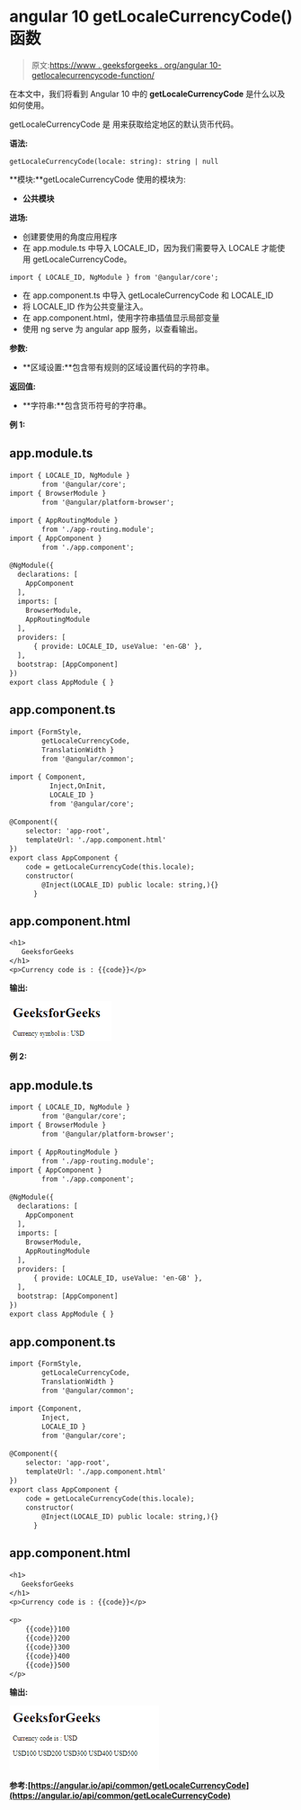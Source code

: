 # angular 10 getLocaleCurrencyCode()函数

> 原文:[https://www . geeksforgeeks . org/angular 10-getlocalecurrencycode-function/](https://www.geeksforgeeks.org/angular10-getlocalecurrencycode-function/)

在本文中，我们将看到 Angular 10 中的 **getLocaleCurrencyCode** 是什么以及如何使用。

getLocaleCurrencyCode 是 用来获取给定地区的默认货币代码。

**语法:**

```
getLocaleCurrencyCode(locale: string): string | null
```

**模块:**getLocaleCurrencyCode 使用的模块为:

*   **公共模块**

**进场:**

*   创建要使用的角度应用程序
*   在 app.module.ts 中导入 LOCALE_ID，因为我们需要导入 LOCALE 才能使用 getLocaleCurrencyCode。

```
import { LOCALE_ID, NgModule } from '@angular/core';
```

*   在 app.component.ts 中导入 getLocaleCurrencyCode 和 LOCALE_ID
*   将 LOCALE_ID 作为公共变量注入。
*   在 app.component.html，使用字符串插值显示局部变量
*   使用 ng serve 为 angular app 服务，以查看输出。

**参数:**

*   **区域设置:**包含带有规则的区域设置代码的字符串。

**返回值:**

*   **字符串:**包含货币符号的字符串。

**例 1:**

## app.module.ts

```
import { LOCALE_ID, NgModule } 
        from '@angular/core';
import { BrowserModule } 
        from '@angular/platform-browser';

import { AppRoutingModule } 
        from './app-routing.module';
import { AppComponent } 
        from './app.component';

@NgModule({
  declarations: [
    AppComponent
  ],
  imports: [
    BrowserModule,
    AppRoutingModule
  ],
  providers: [
      { provide: LOCALE_ID, useValue: 'en-GB' },
  ],
  bootstrap: [AppComponent]
})
export class AppModule { }
```

## app.component.ts

```
import {FormStyle,
        getLocaleCurrencyCode, 
        TranslationWidth } 
        from '@angular/common';

import { Component, 
          Inject,OnInit, 
          LOCALE_ID } 
          from '@angular/core';

@Component({
    selector: 'app-root',
    templateUrl: './app.component.html'
})
export class AppComponent {
    code = getLocaleCurrencyCode(this.locale);
    constructor(
        @Inject(LOCALE_ID) public locale: string,){}
      }
```

## app.component.html

```
<h1>
   GeeksforGeeks
</h1>
<p>Currency code is : {{code}}</p>
```

**输出:**

![](img/c5afe65259ccb905d43bfa2b0d592da5.png)

**例 2:**

## app.module.ts

```
import { LOCALE_ID, NgModule } 
        from '@angular/core';
import { BrowserModule } 
        from '@angular/platform-browser';

import { AppRoutingModule } 
        from './app-routing.module';
import { AppComponent } 
        from './app.component';

@NgModule({
  declarations: [
    AppComponent
  ],
  imports: [
    BrowserModule,
    AppRoutingModule
  ],
  providers: [
      { provide: LOCALE_ID, useValue: 'en-GB' },
  ],
  bootstrap: [AppComponent]
})
export class AppModule { }
```

## app.component.ts

```
import {FormStyle,
        getLocaleCurrencyCode, 
        TranslationWidth } 
        from '@angular/common';

import {Component, 
        Inject, 
        LOCALE_ID } 
        from '@angular/core';

@Component({
    selector: 'app-root',
    templateUrl: './app.component.html'
})
export class AppComponent {
    code = getLocaleCurrencyCode(this.locale);
    constructor(
        @Inject(LOCALE_ID) public locale: string,){}
      }
```

## app.component.html

```
<h1>
   GeeksforGeeks
</h1>
<p>Currency code is : {{code}}</p>

<p>
    {{code}}100
    {{code}}200 
    {{code}}300
    {{code}}400
    {{code}}500
</p>
```

**输出:**

![](img/5d82e44c5b959a716fea1ca57cdbbc68.png)

**参考:**[](https://angular.io/api/common/getLocaleCurrencyName)**[https://angular.io/api/common/getLocaleCurrencyCode](https://angular.io/api/common/getLocaleCurrencyCode)**